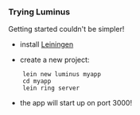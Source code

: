 ### Trying Luminus

Getting started couldn't be simpler!

* install [Leiningen](https://github.com/technomancy/leiningen)

* create a new project:

```
    lein new luminus myapp
    cd myapp
    lein ring server
```

* the app will start up on port 3000!

